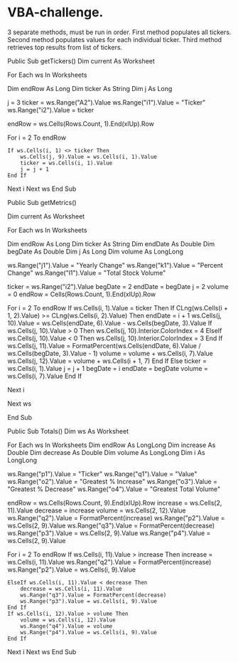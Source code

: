 # VBA-challenge.

3 separate methods, must be run in order. First method populates all tickers. Second method populates values for each individual ticker. Third method retrieves top results from list of tickers.


Public Sub getTickers()
Dim current As Worksheet

For Each ws In Worksheets

Dim endRow As Long
Dim ticker As String
Dim j As Long

j = 3
ticker = ws.Range("A2").Value
ws.Range("i1").Value = "Ticker"
ws.Range("i2").Value = ticker

endRow = ws.Cells(Rows.Count, 1).End(xlUp).Row

For i = 2 To endRow

    If ws.Cells(i, 1) <> ticker Then
        ws.Cells(j, 9).Value = ws.Cells(i, 1).Value
        ticker = ws.Cells(i, 1).Value
        j = j + 1
    End If

Next i
Next ws
End Sub

Public Sub getMetrics()

Dim current As Worksheet

For Each ws In Worksheets


Dim endRow As Long
Dim ticker As String
Dim endDate As Double
Dim begDate As Double
Dim j As Long
Dim volume As LongLong

ws.Range("j1").Value = "Yearly Change"
ws.Range("k1").Value = "Percent Change"
ws.Range("l1").Value = "Total Stock Volume"

ticker = ws.Range("i2").Value
begDate = 2
endDate = begDate
j = 2
volume = 0
endRow = Cells(Rows.Count, 1).End(xlUp).Row

For i = 2 To endRow
    If ws.Cells(i, 1).Value = ticker Then
        If CLng(ws.Cells(i + 1, 2).Value) >= CLng(ws.Cells(i, 2).Value) Then
            endDate = i + 1
            ws.Cells(j, 10).Value = ws.Cells(endDate, 6).Value - ws.Cells(begDate, 3).Value
            If ws.Cells(j, 10).Value > 0 Then
                ws.Cells(j, 10).Interior.ColorIndex = 4
            ElseIf ws.Cells(j, 10).Value < 0 Then
                ws.Cells(j, 10).Interior.ColorIndex = 3
            End If
            ws.Cells(j, 11).Value = FormatPercent(ws.Cells(endDate, 6).Value / ws.Cells(begDate, 3).Value - 1)
            volume = volume + ws.Cells(i, 7).Value
            ws.Cells(j, 12).Value = volume + ws.Cells(i + 1, 7)
        End If
    Else
        ticker = ws.Cells(i, 1).Value
        j = j + 1
        begDate = i
        endDate = begDate
        volume = ws.Cells(i, 7).Value
    End If
        
Next i

Next ws

End Sub

Public Sub Totals()
Dim ws As Worksheet

For Each ws In Worksheets
Dim endRow As LongLong
Dim increase As Double
Dim decrease As Double
Dim volume As LongLong
Dim i As LongLong

ws.Range("p1").Value = "Ticker"
ws.Range("q1").Value = "Value"
ws.Range("o2").Value = "Greatest % Increase"
ws.Range("o3").Value = "Greatest % Decrease"
ws.Range("o4").Value = "Greatest Total Volume"


endRow = ws.Cells(Rows.Count, 9).End(xlUp).Row
increase = ws.Cells(2, 11).Value
decrease = increase
volume = ws.Cells(2, 12).Value
ws.Range("q2").Value = FormatPercent(increase)
ws.Range("p2").Value = ws.Cells(2, 9).Value
ws.Range("q3").Value = FormatPercent(decrease)
ws.Range("p3").Value = ws.Cells(2, 9).Value
ws.Range("p4").Value = ws.Cells(2, 9).Value
        
For i = 2 To endRow
    If ws.Cells(i, 11).Value > increase Then
        increase = ws.Cells(i, 11).Value
        ws.Range("q2").Value = FormatPercent(increase)
        ws.Range("p2").Value = ws.Cells(i, 9).Value
    
    ElseIf ws.Cells(i, 11).Value < decrease Then
        decrease = ws.Cells(i, 11).Value
        ws.Range("q3").Value = FormatPercent(decrease)
        ws.Range("p3").Value = ws.Cells(i, 9).Value
    End If
    If ws.Cells(i, 12).Value > volume Then
        volume = ws.Cells(i, 12).Value
        ws.Range("q4").Value = volume
        ws.Range("p4").Value = ws.Cells(i, 9).Value
    End If

Next i
Next ws
End Sub


